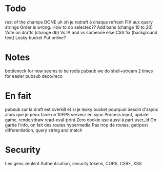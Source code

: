 # Todo
rest of the champs DONE
uh oh je redraft à chaque refresh FIX aux query strings
Order is wrong. How to do selected??
Add bans (change 10 to 20)
Vote on drafts (change db)
Vs IA and vs someone else
CSS fix (background text)
Leaky bucket
Put online?

# Notes
bottleneck for now seems to be redis pubsub
we do shell+stream 2 times for easier pubsub deco/reco

# En fait
pubsub sur la draft est overkill
et si je leaky bucket pourquoi besoin d'async
alors que je peux faire un 10FPS serveur en sync
Process input, update game, render/draw
read-eval-print
Zero cookie use aussi à part user_id
On garde l'info, on fait des routes hypermedia
Pas trop de routes, get/post differentiation, query string and match

# Security
Les gens veulent
Authentication, security tokens, CORS, CSRF, XSS